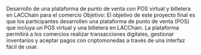 Desarrollo de una plataforma de punto
de venta con POS virtual y billetera en LACChain para
el comercio
Objetivo:
El objetivo de este proyecto final es que los participantes desarrollen una plataforma de
punto de venta (POS) que incluya un POS virtual y una billetera en LACChain. La
plataforma permitirá a los comercios realizar transacciones digitales, gestionar inventarios y
aceptar pagos con criptomonedas a través de una interfaz fácil de usar.
